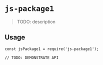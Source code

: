 # `js-package1`

> TODO: description

## Usage

```
const jsPackage1 = require('js-package1');

// TODO: DEMONSTRATE API
```
